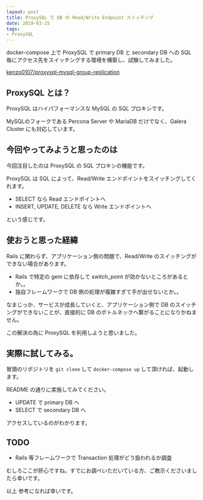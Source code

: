 ```yaml
---
layout: post
title: ProxySQL で DB の Read/Write Endpoint スイッチング
date: 2019-03-25
tags:
- ProxySQL
---
```


docker-compose 上で ProxySQL で primary DB と secondary DB への SQL 毎にアクセス先をスイッチングする環境を構築し、試験してみました。

[kenzo0107/proxysql-mysql-group-replication](https://github.com/kenzo0107/proxysql-mysql-group-replication)

## ProxySQL とは？

ProxySQL はハイパフォーマンスな MySQL の SQL プロキシです。

MySQLのフォークである Percona Server や MariaDB だけでなく、Galera Cluster にも対応しています。

## 今回やってみようと思ったのは

今回注目したのは ProxySQL の SQL プロキシの機能です。

ProxySQL は SQL によって、Read/Write エンドポイントをスイッチングしてくれます。

<!-- more -->

* SELECT なら Read エンドポイントへ
* INSERT, UPDATE, DELETE なら Write エンドポイントへ



という感じです。

## 使おうと思った経緯

Rails に関わらず、アプリケーション側の問題で、Read/Write のスイッチングができない場合があります。


* Rails で特定の gem に依存して switch_point が効かないところがあるとか。。
* 独自フレームワークで DB 側の処理が複雑すぎて手が出せないとか。。



なまじっか、サービスが成長していくと、アプリケーション側で DB のスイッチングができないことが、直接的に DB のボトルネックへ繋がることになりかねません。

この解決の為に ProxySQL を利用しようと思いました。

## 実際に試してみる。

冒頭のリポジトリを `git clone` して `docker-compose up` して頂ければ、起動します。

README の通りに実施してみてください。


* UPDATE で primary DB へ
* SELECT で secondary DB へ



アクセスしているのがわかります。

## TODO


* Rails 等フレームワークで Transaction 処理がどう扱われるか調査



むしろここが肝心ですね。すでにお調べいただいている方、ご教示くださいましたら幸いです。

以上
参考になれば幸いです。
